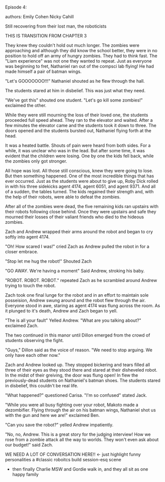 Episode 4:

authors:
Emily Cohen 
Nicky Cahill

  Still recovering from their lost man, the roboticists 
  
  THIS IS TRANSITION FROM CHAPTER 3


  They knew they couldn't hold out much longer. The zombies were approaching and although they did know the 
  school better, they were in no position to hold off an army of hungry zombies. They had to think fast. The "Liam 
  experience" was not one they wanted to repeat. Just as everyone was beginning to fret, Nathaniel ran out of the
  compsci lab flying! He had made himself a pair of batman wings.
  
  "Let's GOOOOOOO!!!" Nathaniel shouted as he flew through the hall. 
  
  The students stared at him in disbelief. This was just what they need. 
  
  "We've got this" shouted one student. 
  "Let's go kill some zombies!" exclaimed the other. 
  
  While they were still mourning the loss of their loved one, the students proceeded full speed ahead. They
  ran to the elevator and waited. After a few minutes the elevator came and the students took it down to three.
  The doors opened and the students bursted out, Nathaniel flying forth at the head. 
  
  It was a heated battle. Shouts of pain were heard from both sides. For a while, it was unclear who was 
  in the lead. But after some time, it was evident that the children were losing. One by one the kids fell back, 
  while the zombies only got stronger. 
  
  All hope was lost. All those still conscious, knew they were going to lose. But then something happened. One of the
  most incredible things that has ever occurred. Just as the students were about to give up, Roby Dick rolled in
  with his three sidekicks agent 4174, agent 6051, and agent 9371. And all of a sudden, the tables turned. The 
  kids regained their strength and, with the help of their robots, were able to defeat the zombies. 
  
  After all of the zombies were dead, the five remaining kids ran upstairs with their robots following close behind. 
  Once they were upstairs and safe they mourned their losses of their valiant friends who died to the hideous 
  zombies.

  Zach and Andrew wrapped their arms around the robot and began to cry softly into agent 4174.
  
  "Oh! How scared I was!" cried Zach as Andrew pulled the robot in for a closer embrace. 

  "Stop let me hug the robot!" Shouted Zach
  
  "GO AWAY. We're having a moment"  Said Andrew, stroking his baby.
  
  "ROBOT. ROBOT. ROBOT." repeated Zach as he scrambled around Andrew trying to touch the robot. 
  
  Zach took one final lunge for the robot and in an effort to maintain sole posseision, Andrew swung around and the robot flew through the air. Everyone stood in awe, staring as agent 4174 was flung across the room. As it plunged to it's death, Andrew and Zach began to yell.
  
  "The is all your fault" Yelled Andrew.
  "What are you talking about?" exclaimed Zach.
  
  The two continued in this manor until Dillon emerged from the crowd of students observing the fight. 
  
  "Guys," Dillon said as the voice of reason. "We need to stop arguing. We only have each other now." 
  
  Zach and Andrew looked up. They stopped bickering and tears filled all three of their eyes as they stood there and stared at their disheveled robot. In the midst of their greiving, the door was flung open! In flew the previously-dead students on Nathaniel's batman shoes. The students stared in disbelief, this couldn't be real life. 

  "What happened?" questioned Carisa. 
  "I'm so confused" stated Jack. 
  
  "While you were all busy fighting over your robot, Makoto made a dezombifier. Flying through the air on his batman wings, Nathaniel shot us with the gun and here we are!" exclaimed Ben. 
  
  "Can you save the robot?" yelled Andrew impatiently.
  
  "No, no, Andrew. This is a great story for the judging interview! How we rose from a zombie attack all the way to worlds. They won't even ask about our budget!" said Zach.
  
  WE NEED A LOT OF CONVERSATION HERE!! <- just highlight funny personalities a #classic roboitcs build session-esq scene


  - then finally Charlie MSW and Gordie walk in, and they all sit as one happy family

